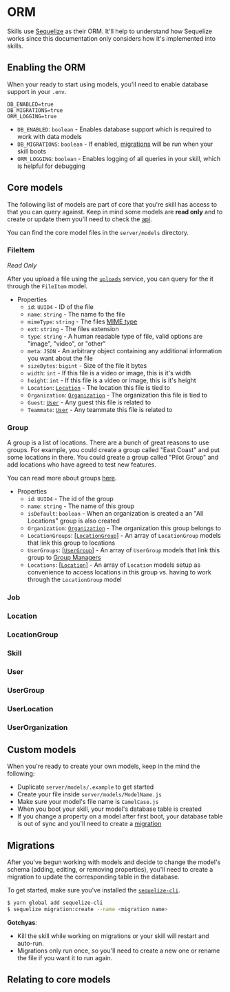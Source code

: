 # ORM

Skills use [Sequelize](http://docs.sequelizejs.com) as their ORM. It'll help to understand how Sequelize works since this documentation only considers how it's implemented into skills.

## Enabling the ORM

When your ready to start using models, you'll need to enable database support in your `.env`.

```env
DB_ENABLED=true
DB_MIGRATIONS=true
ORM_LOGGING=true
```

-   `DB_ENABLED`: `boolean` - Enables database support which is required to work with data models
-   `DB_MIGRATIONS`: `boolean` - If enabled, [migrations](#migrations) will be run when your skill boots
-   `ORM_LOGGING`: `boolean` - Enables logging of all queries in your skill, which is helpful for debugging

## Core models

The following list of models are part of core that you're skill has access to that you can query against. Keep in mind some models are **read only** and to create or update them you'll need to check the [api](api.md).

You can find the core model files in the `server/models` directory.

### FileItem

_Read Only_

After you upload a file using the [`uploads`](upload.md) service, you can query for the it through the `FileItem` model.

-   Properties
    -   `id`: `UUID4` - ID of the file
    -   `name`: `string` - The name fo the file
    -   `mimeType`: `string` - The files [MIME type](https://developer.mozilla.org/en-US/docs/Web/HTTP/Basics_of_HTTP/MIME_types)
    -   `ext`: `string` - The files extension
    -   `type`: `string` - A human readable type of file, valid options are "image", "video", or "other"
    -   `meta`: `JSON` - An arbitrary object containing any additional information you want about the file
    -   `sizeBytes`: `bigint` - Size of the file it bytes
    -   `width`: `int` - If this file is a video or image, this is it's width
    -   `height`: `int` - If this file is a video or image, this is it's height
    -   `Location`: [`Location`](#location) - The location this file is tied to
    -   `Organization`: [`Organization`](#organization) - The organization this file is tied to
    -   `Guest`: [`User`](#user) - Any guest this file is related to
    -   `Teammate`: [`User`](#user) - Any teammate this file is related to

### Group

A group is a list of locations. There are a bunch of great reasons to use groups. For example, you could create a group called "East Coast" and put some locations in there. You could greate a group called "Pilot Group" and add locations who have agreed to test new features.

You can read more about groups [here](orgs-locations-groups.md).

-   Properties
    -   `id`: `UUID4` - The id of the group
    -   `name`: `string` - The name of this group
    -   `isDefault`: `boolean` - When an organization is created a an "All Locations" group is also created
    -   `Organization`: [`Organization`](#organization) - The organization this group belongs to
    -   `LocationGroups`: [[`LocationGroup`]](#locationgroup) - An array of `LocationGroup` models that link this group to locations
    -   `UserGroups`: [[`UserGroup`]](#usergroup) - An array of `UserGroup` models that link this group to [Group Managers](roles-jobs-permissions.md)
    -   `Locations`: [[`Location`]](#location) - An array of `Location` models setup as convenience to access locations in this group vs. having to work through the `LocationGroup` model

### Job

### Location

### LocationGroup

### Skill

### User

### UserGroup

### UserLocation

### UserOrganization

## Custom models

When you're ready to create your own models, keep in the mind the following:

-   Duplicate `server/models/.example` to get started
-   Create your file inside `server/models/ModelName.js`
-   Make sure your model's file name is `CamelCase.js`
-   When you boot your skill, your model's database table is created
-   If you change a property on a model after first boot, your database table is out of sync and you'll need to create a [migration](#migrations)

## Migrations

After you've begun working with models and decide to change the model's schema (adding, editing, or removing properties), you'll need to create a migration to update the corresponding table in the database.

To get started, make sure you've installed the [`sequelize-cli`](http://docs.sequelizejs.com/manual/migrations.html).

```bash
$ yarn global add sequelize-cli
$ sequelize migration:create --name <migration name>
```

**Gotchyas**:

-   Kill the skill while working on migrations or your skill will restart and auto-run.
-   Migrations only run once, so you'll need to create a new one or rename the file if you want it to run again.

## Relating to core models

```

```
